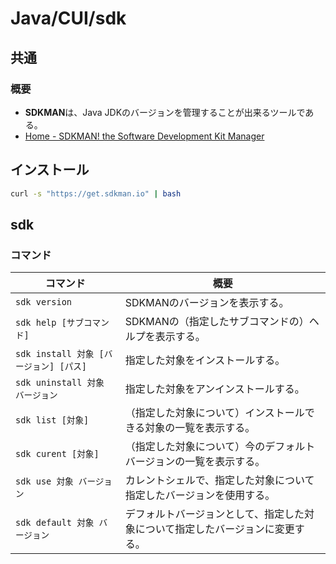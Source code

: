 # Java/CUI/sdk

## 共通

### 概要

- **SDKMAN**は、Java JDKのバージョンを管理することが出来るツールである。
- [Home - SDKMAN! the Software Development Kit Manager](https://sdkman.io/)

## インストール

```bash
curl -s "https://get.sdkman.io" | bash
```

## sdk

### コマンド

| コマンド                               | 概要                                                         |
| -------------------------------------- | ------------------------------------------------------------ |
| `sdk version`                          | SDKMANのバージョンを表示する。                               |
| `sdk help [サブコマンド]`              | SDKMANの（指定したサブコマンドの）ヘルプを表示する。         |
| `sdk install 対象 [バージョン] [パス]` | 指定した対象をインストールする。                             |
| `sdk uninstall 対象 バージョン`        | 指定した対象をアンインストールする。                         |
| `sdk list [対象]`                      | （指定した対象について）インストールできる対象の一覧を表示する。 |
| `sdk curent [対象]`                    | （指定した対象について）今のデフォルトバージョンの一覧を表示する。 |
| `sdk use 対象 バージョン`              | カレントシェルで、指定した対象について指定したバージョンを使用する。 |
| `sdk default 対象 バージョン`          | デフォルトバージョンとして、指定した対象について指定したバージョンに変更する。 |
